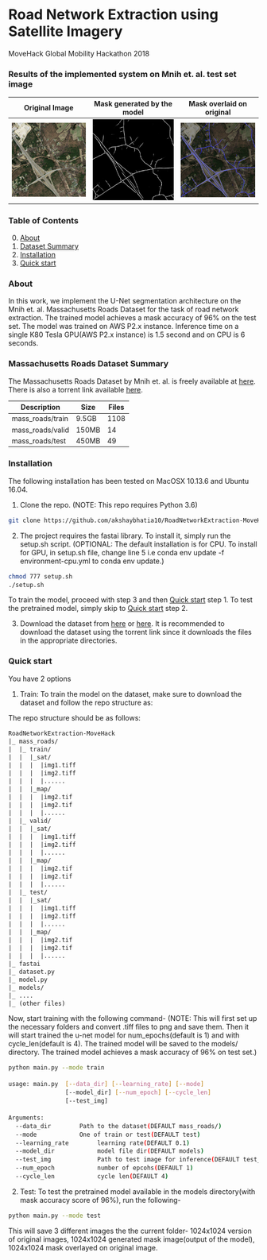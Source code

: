 # Road Network Extraction using Satellite Imagery

MoveHack Global Mobility Hackathon 2018

### Results of the implemented system on Mnih et. al. test set image

Original Image             |Mask generated by the model|Mask overlaid on original  |
:-------------------------:|:-------------------------:|:-------------------------:|
![](assets/o.png?raw=true) |![](assets/m.png?raw=true) |![](assets/n.png?raw=true) |


### Table of Contents
0. [About](#about)
0. [Dataset Summary](#massachusetts-roads-dataset-summary)
0. [Installation](#installation)
0. [Quick start](#quick-start)

### About
In this work, we implement the U-Net segmentation architecture on the Mnih et. al. Massachusetts Roads Dataset for the task of road network extraction. The trained model achieves a mask accuracy of 96% on the test set. The model was trained on AWS P2.x instance.
Inference time on a single K80 Tesla GPU(AWS P2.x instance) is 1.5 second and on CPU is 6 seconds.

### Massachusetts Roads Dataset Summary
The Massachusetts Roads Dataset by Mnih et. al. is freely available at [here](https://www.cs.toronto.edu/~vmnih/data/). There is also a torrent link available [here](http://academictorrents.com/details/3b17f08ed5027ea24db04f460b7894d913f86c21).

| Description | Size  | Files  |
| --- | --- | --- |  
|mass_roads/train | 9.5GB | 1108 |
|mass_roads/valid | 150MB | 14   |
|mass_roads/test  | 450MB | 49   |

### Installation
The following installation has been tested on MacOSX 10.13.6 and Ubuntu 16.04.

1. Clone the repo. (NOTE: This repo requires Python 3.6)
```bash
git clone https://github.com/akshaybhatia10/RoadNetworkExtraction-MoveHack.git
```

2. The project requires the fastai library. To install it, simply run the setup.sh script. (OPTIONAL: The default installation is for CPU. To install for GPU, in setup.sh file, change line 5 i.e conda env update -f environment-cpu.yml
to conda env update.)
```bash
chmod 777 setup.sh
./setup.sh
```

To train the model, proceed with step 3 and then [Quick start](#quick-start) step 1. To test the pretrained model, simply skip to [Quick start](#quick-start) step 2.

3. Download the dataset from [here](http://academictorrents.com/details/3b17f08ed5027ea24db04f460b7894d913f86c21) or [here](https://www.cs.toronto.edu/~vmnih/data/). It is recommended to download the dataset using the torrent link since it downloads the files in the appropriate directories.


### Quick start

You have 2 options

1. Train: To train the model on the dataset, make sure to download the dataset and follow the repo structure as:


The repo structure should be as follows:
```angular2html
RoadNetworkExtraction-MoveHack
|_ mass_roads/
|  |_ train/
|  |  |_sat/
|  |  |  |img1.tiff
|  |  |  |img2.tiff
|  |  |  |......
|  |  |_map/
|  |  |  |img2.tif
|  |  |  |img2.tif
|  |  |  |......
|  |_ valid/
|  |  |_sat/
|  |  |  |img1.tiff
|  |  |  |img2.tiff
|  |  |  |......
|  |  |_map/
|  |  |  |img2.tif
|  |  |  |img2.tif
|  |  |  |......
|  |_ test/
|  |  |_sat/
|  |  |  |img1.tiff
|  |  |  |img2.tiff
|  |  |  |......
|  |  |_map/
|  |  |  |img2.tif
|  |  |  |img2.tif
|  |  |  |......
|_ fastai
|_ dataset.py
|_ model.py
|_ models/
|_ ....
|_ (other files)
```

Now, start training with the following command- (NOTE: This will first set up the necessary folders and convert .tiff files to png and save them. Then it will start trained the u-net model for num_epochs(default is 1) and with cycle_len(default is 4). The trained model will be saved to the models/ directory. The trained model achieves a mask accuracy of 96% on test set.)

```bash
python main.py --mode train

usage: main.py  [--data_dir] [--learning_rate] [--mode]
                [--model_dir] [--num_epoch] [--cycle_len]
                [--test_img]

Arguments:
  --data_dir		Path to the dataset(DEFAULT mass_roads/)
  --mode 	    	One of train or test(DEFAULT test)
  --learning_rate        learning rate(DEFAULT 0.1)
  --model_dir            model file dir(DEFAULT models)
  --test_img             Path to test image for inference(DEFAULT test_images/10378780_15.png)
  --num_epoch            number of epcohs(DEFAULT 1)
  --cycle_len            cycle len(DEFAULT 4)
```

2. Test: To test the pretrained model available in the models directory(with mask accuracy score of 96%), run the following- 

```bash
python main.py --mode test
```

This will save 3 different images the the current folder- 1024x1024 version of original images, 1024x1024 generated mask image(output of the model), 1024x1024 mask overlayed on original image.

